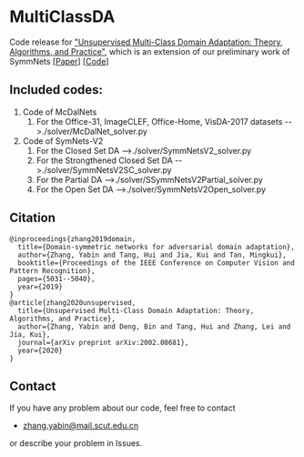 # MultiClassDA
Code release for ["Unsupervised Multi-Class Domain Adaptation: Theory, Algorithms, and Practice"](https://arxiv.org/pdf/2002.08681.pdf), which is
an extension of our preliminary work of SymmNets [[Paper](https://zpascal.net/cvpr2019/Zhang_Domain-Symmetric_Networks_for_Adversarial_Domain_Adaptation_CVPR_2019_paper.pdf)] [[Code](https://github.com/YBZh/SymNets)]

## Included codes:
1. Code of McDalNets
    1. For the Office-31, ImageCLEF, Office-Home, VisDA-2017 datasets  -->./solver/McDalNet_solver.py
2. Code of SymNets-V2
    1. For the Closed Set DA -->./solver/SymmNetsV2_solver.py
    2. For the Strongthened Closed Set DA -->./solver/SymmNetsV2SC_solver.py
    3. For the Partial DA  -->./solver/SSymmNetsV2Partial_solver.py
    4. For the Open Set DA  -->./solver/SymmNetsV2Open_solver.py






## Citation

    @inproceedings{zhang2019domain,
      title={Domain-symmetric networks for adversarial domain adaptation},
      author={Zhang, Yabin and Tang, Hui and Jia, Kui and Tan, Mingkui},
      booktitle={Proceedings of the IEEE Conference on Computer Vision and Pattern Recognition},
      pages={5031--5040},
      year={2019}
    }
    @article{zhang2020unsupervised,
      title={Unsupervised Multi-Class Domain Adaptation: Theory, Algorithms, and Practice},
      author={Zhang, Yabin and Deng, Bin and Tang, Hui and Zhang, Lei and Jia, Kui},
      journal={arXiv preprint arXiv:2002.08681},
      year={2020}
    }

## Contact
If you have any problem about our code, feel free to contact
- zhang.yabin@mail.scut.edu.cn

or describe your problem in Issues. 
